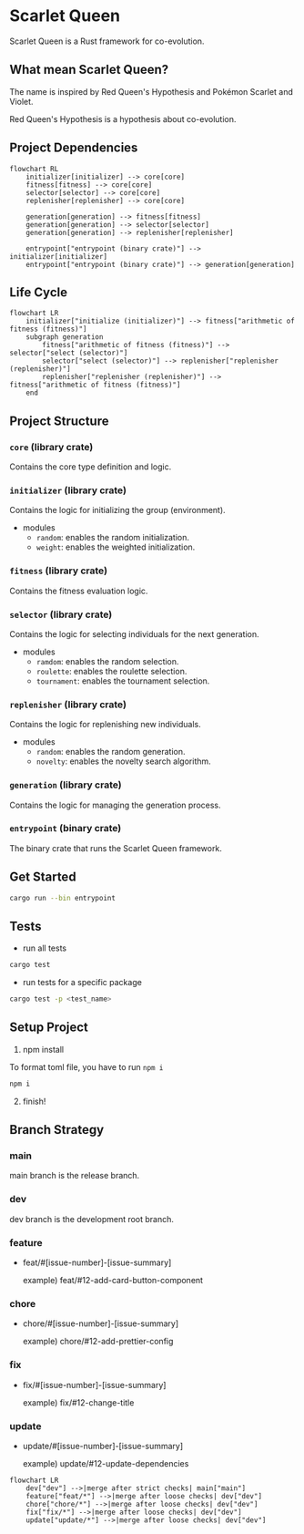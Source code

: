 # Scarlet Queen

Scarlet Queen is a Rust framework for co-evolution.

## What mean Scarlet Queen?

The name is inspired by Red Queen's Hypothesis and Pokémon Scarlet and Violet.

Red Queen's Hypothesis is a hypothesis about co-evolution.

## Project Dependencies

```mermaid
flowchart RL
    initializer[initializer] --> core[core]
    fitness[fitness] --> core[core]
    selector[selector] --> core[core]
    replenisher[replenisher] --> core[core]

    generation[generation] --> fitness[fitness]
    generation[generation] --> selector[selector]
    generation[generation] --> replenisher[replenisher]

    entrypoint["entrypoint (binary crate)"] --> initializer[initializer]
    entrypoint["entrypoint (binary crate)"] --> generation[generation]
```

## Life Cycle

```mermaid
flowchart LR
    initializer["initialize (initializer)"] --> fitness["arithmetic of fitness (fitness)"]
    subgraph generation
        fitness["arithmetic of fitness (fitness)"] --> selector["select (selector)"]
        selector["select (selector)"] --> replenisher["replenisher (replenisher)"]
        replenisher["replenisher (replenisher)"] --> fitness["arithmetic of fitness (fitness)"]
    end
```

## Project Structure

### `core` (library crate)

Contains the core type definition and logic.

### `initializer` (library crate)

Contains the logic for initializing the group (environment).

- modules
  - `random`: enables the random initialization.
  - `weight`: enables the weighted initialization.

### `fitness` (library crate)

Contains the fitness evaluation logic.

### `selector` (library crate)

Contains the logic for selecting individuals for the next generation.

- modules
  - `ramdom`: enables the random selection.
  - `roulette`: enables the roulette selection.
  - `tournament`: enables the tournament selection.

### `replenisher` (library crate)

Contains the logic for replenishing new individuals.

- modules
  - `random`: enables the random generation.
  - `novelty`: enables the novelty search algorithm.

### `generation` (library crate)

Contains the logic for managing the generation process.

### `entrypoint` (binary crate)

The binary crate that runs the Scarlet Queen framework.

## Get Started

```sh
cargo run --bin entrypoint
```

## Tests

- run all tests

```sh
cargo test
```
- run tests for a specific package

```sh
cargo test -p <test_name>
```

## Setup Project

1. npm install

To format toml file, you have to run `npm i`

```sh
npm i
```

2. finish!

## Branch Strategy

### main

main branch is the release branch.

### dev

dev branch is the development root branch.


### feature

- feat/#[issue-number]-[issue-summary]

  example) feat/#12-add-card-button-component

### chore

- chore/#[issue-number]-[issue-summary]

  example) chore/#12-add-prettier-config

### fix

- fix/#[issue-number]-[issue-summary]

  example) fix/#12-change-title

### update

- update/#[issue-number]-[issue-summary]

  example) update/#12-update-dependencies

```mermaid
flowchart LR
    dev["dev"] -->|merge after strict checks| main["main"]
    feature["feat/*"] -->|merge after loose checks| dev["dev"]
    chore["chore/*"] -->|merge after loose checks| dev["dev"]
    fix["fix/*"] -->|merge after loose checks| dev["dev"]
    update["update/*"] -->|merge after loose checks| dev["dev"]
```
